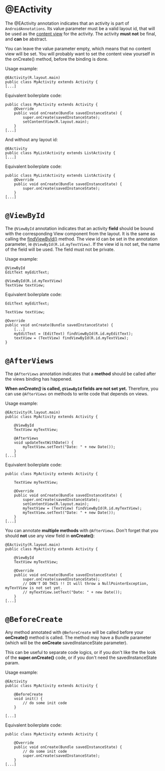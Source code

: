 # @EActivity #

The @EActivity annotation indicates that an activity is part of `AndroidAnnotations`. Its value parameter must be a valid layout id, that will be used as the [content view](http://developer.android.com/reference/android/app/Activity.html#setContentView%28int%29) for the activity. The activity **must not** be final, and **can** be abstract.

You can leave the value parameter empty, which means that no content view will be set. You will probably want to set the content view yourself in the onCreate() method, before the binding is done.

Usage example:
```
@EActivity(R.layout.main)
public class MyActivity extends Activity {
[...]
```
Equivalent boilerplate code:
```
public class MyActivity extends Activity {
    @Override
    public void onCreate(Bundle savedInstanceState) {
        super.onCreate(savedInstanceState);
        setContentView(R.layout.main);
    }
[...]
```

And without any layout id:
```
@EActivity
public class MyListActivity extends ListActivity {
[...]
```
Equivalent boilerplate code:
```
public class MyListActivity extends ListActivity {
    @Override
    public void onCreate(Bundle savedInstanceState) {
        super.onCreate(savedInstanceState);
    }
[...]
```

# `@ViewById` #

The `@ViewById` annotation indicates that an activity **field** should be bound with the corresponding View component from the layout. It is the same as calling the [findViewById()](http://developer.android.com/reference/android/app/Activity.html#findViewById%28int%29) method. The view id can be set in the annotation parameter, ie `@ViewById(R.id.myTextView)`. If the view id is not set, the name of the field will be used. The field must not be private.

Usage example:
```
@ViewById
EditText myEditText;

@ViewById(R.id.myTextView)
TextView textView;
```
Equivalent boilerplate code:
```
EditText myEditText;

TextView textView;

@Override
public void onCreate(Bundle savedInstanceState) {
    [...]
    myEditText = (EditText) findViewById(R.id.myEditText);
    textView = (TextView) findViewById(R.id.myTextView);
}
```

# `@AfterViews` #

The `@AfterViews` annotation indicates that a **method** should be called after the views binding has happened.

**When _onCreate()_ is called, `@ViewById` fields are not set yet.** Therefore, you can use `@AfterViews` on methods to write code that depends on views.

Usage example:
```
@EActivity(R.layout.main)
public class MyActivity extends Activity {

    @ViewById
    TextView myTextView;

    @AfterViews
    void updateTextWithDate() {
        myTextView.setText("Date: " + new Date());
    }
[...]
```
Equivalent boilerplate code:
```
public class MyActivity extends Activity {

    TextView myTextView;

    @Override
    public void onCreate(Bundle savedInstanceState) {
        super.onCreate(savedInstanceState);
        setContentView(R.layout.main);
        myTextView = (TextView) findViewById(R.id.myTextView);
        myTextView.setText("Date: " + new Date());
    }
[...]
```

You can annotate **multiple methods** with `@AfterViews`. Don't forget that you should **not** use any view field in **onCreate()**:
```
@EActivity(R.layout.main)
public class MyActivity extends Activity {

    @ViewById
    TextView myTextView;

    @Override
    public void onCreate(Bundle savedInstanceState) {
        super.onCreate(savedInstanceState);
        // DON'T DO THIS !! It will throw a NullPointerException, myTextView is not set yet.
        // myTextView.setText("Date: " + new Date());
    }
[...]
```

# `@BeforeCreate` #

Any method annotated with `@BeforeCreate` will be called before your **onCreate()** method is called. The method may have a Bundle parameter (which will be the **onCreate** savedInstanceState parameter).

This can be useful to separate code logics, or if you don't like the the look of the **super.onCreate()** code, or if you don't need the savedInstanceState param.

Usage example:
```
@EActivity
public class MyActivity extends Activity {

    @BeforeCreate
    void init() {
        // do some init code
    }

[...]
```
Equivalent boilerplate code:
```
public class MyActivity extends Activity {

    @Override
    public void onCreate(Bundle savedInstanceState) {
        // do some init code
        super.onCreate(savedInstanceState);
    }
[...]
```